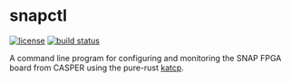 # snapctl

[![license](https://img.shields.io/badge/license-Apache--2.0_OR_MIT-blue?style=flat-square)](#license)
[![build status](https://img.shields.io/github/workflow/status/GReX-Telescope/snapctl/CI/main?style=flat-square&logo=github)](https://github.com/GReX-Telescope/snapctl/actions)

A command line program for configuring and monitoring the SNAP FPGA board from
CASPER using the pure-rust [katcp](https://github.com/GReX-Telescope/katcp).
